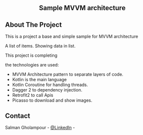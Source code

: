
  <h2 align="center">Sample MVVM architecture</h2>


## About The Project

This is a project a base and simple sample for MVVM architecture

A list of items. Showing data in list.

This project is completing



the technologies are used:
* MVVM Architecture pattern to separate layers of code.
* Kotlin is the main language
* Kotlin Coroutine for handling threads.
* Dagger 2 to dependency injection.
* Retrofit2 to call Apis
* Picasso to download and show images.




## Contact

Salman Gholampour - [@LinkedIn](https://www.linkedin.com/in/salman-gholampour//) -

